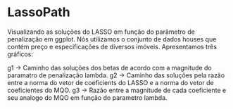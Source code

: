 # LassoPath
Visualizando as soluções do LASSO em função do parâmetro de penalização em ggplot.
Nós utilizamos o conjunto de dados houses que contém preço e especificações de diversos imóveis.
Apresentamos três gráficos:


g1 -> Caminho das soluções dos betas de acordo com a magnitude do paramatro de penalização lambda.
g2 -> Caminho das soluções pela razão entre a norma do vetor de coeficients do LASSO e a norma do vetor de coeficientes do MQO.
g3 -> Razão entre a magnitude de cada coeficiente e seu analogo do MQO em função do parametro lambda.
